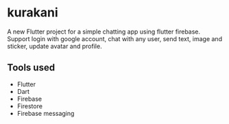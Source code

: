 # kurakani

A new Flutter project for a simple chatting app using flutter firebase.
Support login with google account, chat with any user, send text, image and sticker, update avatar and profile.

## Tools used

- Flutter
- Dart
- Firebase
- Firestore
- Firebase messaging 
